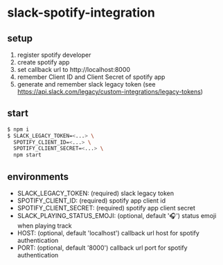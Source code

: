 # slack-spotify-integration

## setup

1. register spotify developer
2. create spotify app
3. set callback url to http://localhost:8000
4. remember Client ID and Client Secret of spotify app
5. generate and remember slack legacy token (see https://api.slack.com/legacy/custom-integrations/legacy-tokens)

## start

```bash
$ npm i
$ SLACK_LEGACY_TOKEN=<...> \
  SPOTIFY_CLIENT_ID=<...> \
  SPOTIFY_CLIENT_SECRET=<...> \
  npm start
```

## environments

- SLACK_LEGACY_TOKEN: (required) slack legacy token
- SPOTIFY_CLIENT_ID: (required) spotify app client id
- SPOTIFY_CLIENT_SECRET: (required) spotify app client secret
- SLACK_PLAYING_STATUS_EMOJI: (optional, default ':headphones:') status emoji when playing track
- HOST: (optional, default 'localhost') callback url host for spotify authentication
- PORT: (optional, default '8000') callback url port for spotify authentication